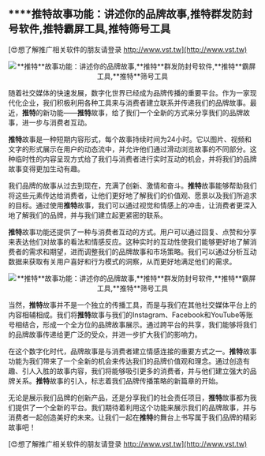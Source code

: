 ## ****推特**故事功能：讲述你的品牌故事,**推特**群发防封号软件,**推特**霸屏工具,**推特**筛号工具**

[😍想了解推广相关软件的朋友请登录 http://www.vst.tw](http://www.vst.tw)

 <center><img src="https://vst.tw/MP4/tuiguang/png/2.png" alt="**推特**故事功能：讲述你的品牌故事,**推特**群发防封号软件,**推特**霸屏工具,**推特**筛号工具"></center>

随着社交媒体的快速发展，数字化世界已经成为品牌传播的重要平台。作为一家现代化企业，我们积极利用各种工具来与消费者建立联系并传递我们的品牌故事。最近，**推特**的新功能——**推特**故事，给了我们一个全新的方式来分享我们的品牌故事，进一步与消费者互动。

**推特**故事是一种短期内容形式，每个故事持续时间为24小时。它以图片、视频和文字的形式展示在用户的动态流中，并允许他们通过滑动浏览故事的不同部分。这种临时性的内容呈现方式给了我们与消费者进行实时互动的机会，并将我们的品牌故事变得更加生动有趣。

我们品牌的故事从过去到现在，充满了创新、激情和奋斗。**推特**故事能够帮助我们将这些元素传达给消费者，让他们更好地了解我们的价值观、愿景以及我们所追求的目标。通过使用**推特**故事，我们可以通过视觉和情感上的冲击，让消费者更深入地了解我们的品牌，并与我们建立起更紧密的联系。

**推特**故事功能还提供了一种与消费者互动的方式。用户可以通过回复、点赞和分享来表达他们对故事的看法和情感反应。这种实时的互动性使我们能够更好地了解消费者的需求和期望，进而调整我们的品牌故事和市场策略。我们可以通过分析互动数据来获取有关用户喜好和行为模式的洞察，从而更好地满足他们的需求。

 <center><img src="https://vst.tw/MP4/tuiguang/png/4.png" alt="**推特**故事功能：讲述你的品牌故事,**推特**群发防封号软件,**推特**霸屏工具,**推特**筛号工具"></center>

当然，**推特**故事并不是一个独立的传播工具，而是与我们在其他社交媒体平台上的内容相辅相成。我们将**推特**故事与我们的Instagram、Facebook和YouTube等账号相结合，形成一个全方位的品牌故事展示。通过跨平台的共享，我们能够将我们的品牌故事传递给更广泛的受众，并进一步扩大我们的影响力。

在这个数字化时代，品牌故事是与消费者建立情感连接的重要方式之一。**推特**故事功能为我们带来了一个全新的机会来传达我们的品牌价值观和理念。通过创造有趣、引人入胜的故事内容，我们将能够吸引更多的消费者，并与他们建立强大的品牌关系。**推特**故事的引入，标志着我们品牌传播策略的新篇章的开始。

无论是展示我们品牌的创新产品，还是分享我们的社会责任项目，**推特**故事都为我们提供了一个全新的平台。我们期待着利用这个功能来展示我们的品牌故事，并与消费者一起创造美好的未来。让我们一起在**推特**的舞台上书写属于我们品牌的精彩故事吧！

[😍想了解推广相关软件的朋友请登录 http://www.vst.tw](http://www.vst.tw)



